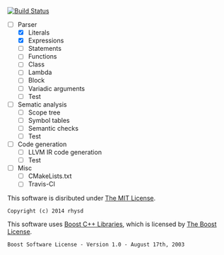 [![Build Status](https://travis-ci.org/rhysd/Dachs.png?branch=master)](https://travis-ci.org/rhysd/Dachs)

- [ ] Parser
  - [x] Literals
  - [x] Expressions
  - [ ] Statements
  - [ ] Functions
  - [ ] Class
  - [ ] Lambda
  - [ ] Block
  - [ ] Variadic arguments
  - [ ] Test
- [ ] Sematic analysis
  - [ ] Scope tree
  - [ ] Symbol tables
  - [ ] Semantic checks
  - [ ] Test
- [ ] Code generation
  - [ ] LLVM IR code generation
  - [ ] Test
- [ ] Misc
  - [ ] CMakeLists.txt
  - [ ] Travis-CI

This software is disributed under [The MIT License](http://opensource.org/licenses/MIT).

    Copyright (c) 2014 rhysd

This software uses [Boost C++ Libraries](http://www.boost.org/), which is licensed by [The Boost License](http://www.boost.org/users/license.html).

    Boost Software License - Version 1.0 - August 17th, 2003
